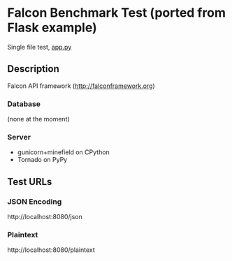 # Falcon Benchmark Test (ported from Flask example)

Single file test, [app.py](app.py)

## Description

Falcon API framework (http://falconframework.org)

### Database

(none at the moment)

### Server

* gunicorn+minefield on CPython
* Tornado on PyPy

## Test URLs
### JSON Encoding

http://localhost:8080/json

### Plaintext

http://localhost:8080/plaintext
